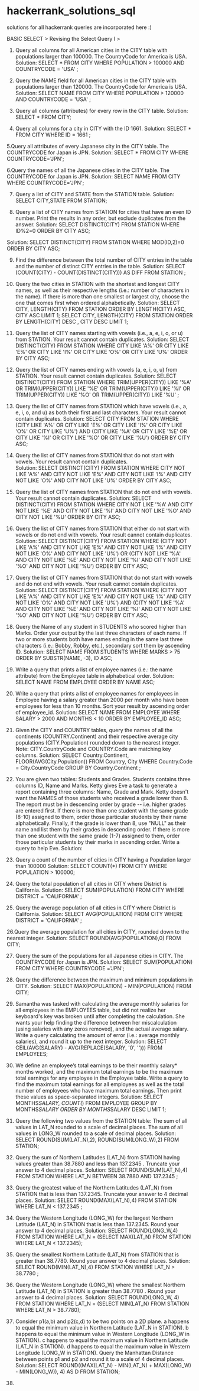# hackerrank_solutions_sql
solutions for all hackerrank queries are incorporated here :) 

BASIC SELECT > Revising the Select Query I >

1. Query all columns for all American cities in the CITY table with populations larger than 100000. The CountryCode for America is USA.
Solution: 
SELECT * 
FROM CITY 
WHERE 
POPULATION > 100000 AND COUNTRYCODE = 'USA' ; 

2. Query the NAME field for all American cities in the CITY table with populations larger than 120000. The CountryCode for America is USA.
Solution:
SELECT NAME 
FROM CITY 
WHERE 
POPULATION > 120000 AND COUNTRYCODE = 'USA' ;
 
3. Query all columns (attributes) for every row in the CITY table.
Solution:
SELECT * FROM CITY;

4. Query all columns for a city in CITY with the ID 1661.
Solution:
SELECT * 
FROM CITY 
WHERE 
ID = 1661 ;

5.Query all attributes of every Japanese city in the CITY table. The COUNTRYCODE for Japan is JPN.
Solution:
SELECT * 
FROM CITY 
WHERE 
COUNTRYCODE='JPN';

6.Query the names of all the Japanese cities in the CITY table. The COUNTRYCODE for Japan is JPN. 
Solution:
SELECT NAME 
FROM CITY 
WHERE 
COUNTRYCODE='JPN';

7. Query a list of CITY and STATE from the STATION table.
Solution:
SELECT CITY,STATE 
FROM 
STATION;

8. Query a list of CITY names from STATION for cities that have an even ID number.
   Print the results in any order, but exclude duplicates from the answer.
Solution:
SELECT DISTINCT(CITY)
FROM STATION 
WHERE ID%2=0
ORDER BY CITY ASC;

Solution:
SELECT DISTINCT(CITY)
FROM STATION 
WHERE MOD(ID,2)=0 
ORDER BY CITY ASC; 

9. Find the difference between the total number of CITY entries in the table and the number of distinct CITY entries in the table.
Solution:
SELECT (COUNT(CITY) - COUNT(DISTINCT(CITY))) AS DIFF
FROM STATION ;

10. Query the two cities in STATION with the shortest and longest CITY names, as well as their respective lengths (i.e.: number of characters in the name).
    If there is more than one smallest or largest city, 
    choose the one that comes first when ordered alphabetically.
Solution:
SELECT CITY, LENGTH(CITY) FROM STATION ORDER BY LENGTH(CITY) ASC, CITY ASC LIMIT 1;
SELECT CITY, LENGTH(CITY) FROM STATION ORDER BY LENGTH(CITY) DESC , CITY DESC LIMIT 1;

11. Query the list of CITY names starting with vowels (i.e., a, e, i, o, or u) from STATION. Your result cannot contain duplicates.
Solution:
SELECT DISTINCT(CITY)
FROM STATION 
WHERE 
CITY LIKE 'A%' OR 
CITY LIKE 'E%' OR 
CITY LIKE 'I%' OR 
CITY LIKE 'O%' OR 
CITY LIKE 'U%' 
ORDER BY CITY ASC;


12. Query the list of CITY names ending with vowels (a, e, i, o, u) from STATION. Your result cannot contain duplicates.
Solution:
SELECT DISTINCT(CITY)
FROM STATION 
WHERE 
TRIM(UPPER(CITY)) LIKE '%A' OR 
TRIM(UPPER(CITY)) LIKE '%E' OR 
TRIM(UPPER(CITY)) LIKE '%I' OR 
TRIM(UPPER(CITY)) LIKE '%O' OR 
TRIM(UPPER(CITY)) LIKE '%U' ;

13. Query the list of CITY names from STATION which have vowels (i.e., a, e, i, o, and u) as both their first and last characters.
    Your result cannot contain duplicates.
Solution:
SELECT CITY
FROM STATION
WHERE 
(CITY LIKE 'A%' OR CITY LIKE 'E%' OR CITY LIKE 'I%' OR CITY LIKE 'O%' OR CITY LIKE 'U%') 
AND 
(CITY LIKE '%A' OR CITY LIKE '%E' OR CITY LIKE '%I' OR CITY LIKE '%O' OR CITY LIKE '%U')
ORDER BY CITY ASC;
    
14. Query the list of CITY names from STATION that do not start with vowels. Your result cannot contain duplicates.    
Solution: 
SELECT DISTINCT(CITY)
FROM STATION 
WHERE 
CITY NOT LIKE 'A%' AND CITY NOT LIKE 'E%' AND CITY NOT LIKE 'I%' AND CITY NOT LIKE 'O%' AND
CITY NOT LIKE 'U%'
ORDER BY CITY ASC;

15. Query the list of CITY names from STATION that do not end with vowels. Your result cannot contain duplicates.
Solution:
SELECT DISTINCT(CITY)
FROM STATION
WHERE 
CITY NOT LIKE '%A' AND
CITY NOT LIKE '%E' AND
CITY NOT LIKE '%I' AND
CITY NOT LIKE '%O' AND
CITY NOT LIKE '%U'
ORDER BY CITY ASC;

16. Query the list of CITY names from STATION that either do not start with vowels or do not end with vowels. Your result cannot contain duplicates.
Solution:
SELECT DISTINCT(CITY)
FROM STATION
WHERE
(CITY NOT LIKE 'A%' AND CITY NOT LIKE 'E%' AND CITY NOT LIKE 'I%' AND CITY NOT LIKE 'O%' AND CITY NOT LIKE 'U%')
 OR 
(CITY NOT LIKE '%A' AND CITY NOT LIKE '%E' AND CITY NOT LIKE '%I' AND CITY NOT LIKE '%O' AND CITY NOT LIKE '%U')
ORDER BY CITY ASC;

17. Query the list of CITY names from STATION that do not start with vowels and do not end with vowels. Your result cannot contain duplicates.
Solution:
SELECT DISTINCT(CITY)
FROM STATION
WHERE
(CITY NOT LIKE 'A%' AND CITY NOT LIKE 'E%' AND CITY NOT LIKE 'I%' AND CITY NOT LIKE 'O%' AND CITY NOT LIKE 'U%')
AND 
(CITY NOT LIKE '%A' AND CITY NOT LIKE '%E' AND CITY NOT LIKE '%I' AND CITY NOT LIKE '%O' AND CITY NOT LIKE '%U')
ORDER BY CITY ASC;

18. Query the Name of any student in STUDENTS who scored higher than  Marks.
    Order your output by the last three characters of each name.
    If two or more students both have names ending in the same last three characters (i.e.: Bobby, Robby, etc.), secondary sort them by ascending ID.
Solution:
SELECT NAME 
FROM STUDENTS 
WHERE 
MARKS > 75 
ORDER BY SUBSTR(NAME, -3), ID ASC;

19. Write a query that prints a list of employee names (i.e.: the name attribute) from the Employee table in alphabetical order.
Solution:  
SELECT NAME 
FROM EMPLOYEE
ORDER BY NAME ASC; 

20. Write a query that prints a list of employee names for employees in Employee having a salary greater than 2000 per month who have been employees for less than 10 months.
    Sort your result by ascending order of employee_id.
Solution:
SELECT NAME 
FROM EMPLOYEE
WHERE
SALARY > 2000 AND MONTHS < 10 
ORDER BY EMPLOYEE_ID ASC;

21. Given the CITY and COUNTRY tables, query the names of all the continents (COUNTRY.Continent) and their respective average city populations (CITY.Population) rounded down to the nearest integer.
    Note: CITY.CountryCode and COUNTRY.Code are matching key columns.
Solution:
SELECT Country.Continent, FLOOR(AVG(City.Population))
FROM Country, City 
WHERE Country.Code = City.CountryCode 
GROUP BY Country.Continent ;

22. You are given two tables: Students and Grades. Students contains three columns ID, Name and Marks.
    Ketty gives Eve a task to generate a report containing three columns: Name, Grade and Mark.
    Ketty doesn't want the NAMES of those students who received a grade lower than 8. The report must be in descending order by grade -- i.e. higher grades are entered first.
    If there is more than one student with the same grade (8-10) assigned to them, order those particular students by their name alphabetically.
    Finally, if the grade is lower than 8, use "NULL" as their name and list them by their grades in descending order.
    If there is more than one student with the same grade (1-7) assigned to them, order those particular students by their marks in ascending order.
    Write a query to help Eve.
Solution:
   
23. Query a count of the number of cities in CITY having a Population larger than 100000
Solution:
SELECT COUNT(*) 
FROM CITY 
WHERE POPULATION > 100000;
 
24. Query the total population of all cities in CITY where District is California.
Solution:
SELECT SUM(POPULATION) 
FROM CITY
WHERE DISTRICT = 'CALIFORNIA' ;

25. Query the average population of all cities in CITY where District is California.
Solution:
SELECT AVG(POPULATION) 
FROM CITY
WHERE DISTRICT = 'CALIFORNIA' ; 

26.Query the average population for all cities in CITY, rounded down to the nearest integer.
Solution:
SELECT ROUND(AVG(POPULATION),0)
FROM CITY;

27. Query the sum of the populations for all Japanese cities in CITY. The COUNTRYCODE for Japan is JPN.
Solution:
SELECT SUM(POPULATION)
FROM CITY
WHERE COUNTRYCODE ='JPN';

28. Query the difference between the maximum and minimum populations in CITY. 
Solution:
SELECT MAX(POPULATION) - MIN(POPULATION)
FROM CITY;

29. Samantha was tasked with calculating the average monthly salaries for all employees in the EMPLOYEES table, but did not realize her keyboard's  key was broken until after completing the calculation. 
    She wants your help finding the difference between her miscalculation (using salaries with any zeros removed), and the actual average salary.
    Write a query calculating the amount of error (i.e.:  average monthly salaries), and round it up to the next integer.
Solution:
SELECT CEIL(AVG(SALARY) - AVG(REPLACE(SALARY, '0', '')))
FROM EMPLOYEES;

30. We define an employee’s total earnings to be their monthly salary* months worked, and the maximum total earnings to be the maximum total earnings for any employee in the Employee table. 
    Write a query to find the maximum total earnings for all employees as well as the total number of employees who have maximum total earnings. 
    Then print these values as space-separated integers.
Solution:
SELECT MONTHS*SALARY, COUNT(*) 
FROM EMPLOYEE
GROUP BY MONTHS*SALARY
ORDER BY MONTHS*SALARY DESC
LIMIT 1;

31. Query the following two values from the STATION table:
    The sum of all values in LAT_N rounded to a scale of  decimal places.
    The sum of all values in LONG_W rounded to a scale of  decimal places.
Solution:
SELECT ROUND(SUM(LAT_N),2), ROUND(SUM(LONG_W),2) FROM STATION; 

32. Query the sum of Northern Latitudes (LAT_N) from STATION having values greater than 38.7880 and less than 137.2345 . Truncate your answer to 4 decimal places.
Solution:
SELECT ROUND(SUM(LAT_N),4) 
FROM STATION 
WHERE
LAT_N BETWEEN 38.7880 AND 137.2345 ; 

33. Query the greatest value of the Northern Latitudes (LAT_N) from STATION that is less than 137.2345. Truncate your answer to 4 decimal places.
Solution:
SELECT ROUND(MAX(LAT_N),4) 
FROM STATION
WHERE
LAT_N < 137.2345 ;

34. Query the Western Longitude (LONG_W) for the largest Northern Latitude (LAT_N) in STATION that is less than 137.2345. Round your answer to 4 decimal places.
Solution:
SELECT ROUND(LONG_W,4)
FROM STATION
WHERE
LAT_N = (SELECT MAX(LAT_N) FROM STATION WHERE LAT_N < 137.2345);

35. Query the smallest Northern Latitude (LAT_N) from STATION that is greater than 38.7780. Round your answer to 4 decimal places.
Solution:
SELECT ROUND(MIN(LAT_N),4)
FROM STATION
WHERE
LAT_N > 38.7780 ;

36. Query the Western Longitude (LONG_W) where the smallest Northern Latitude (LAT_N) in STATION is greater than 38.7780 . Round your answer to 4 decimal places. 
Solution:
SELECT ROUND(LONG_W, 4)
FROM STATION
WHERE 
LAT_N = (SELECT MIN(LAT_N) FROM STATION WHERE LAT_N > 38.7780);

37. Consider p1(a,b) and p2(c,d) to be two points on a 2D plane.
    a happens to equal the minimum value in Northern Latitude (LAT_N in STATION).
    b happens to equal the minimum value in Western Longitude (LONG_W in STATION).
    c happens to equal the maximum value in Northern Latitude (LAT_N in STATION).
    d happens to equal the maximum value in Western Longitude (LONG_W in STATION).
    Query the Manhattan Distance between points p1 and p2 and round it to a scale of 4 decimal places.
Solution: 
SELECT ROUND((MAX(LAT_N) - MIN(LAT_N) + MAX(LONG_W) - MIN(LONG_W)), 4) AS D
FROM STATION; 

38. 

























